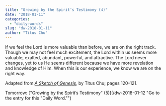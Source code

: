 ```yaml
---
title: "Growing by the Spirit’s Testimony (4)"
date: "2018-01-11"
categories: 
  - "daily-words"
slug: "dw-2018-01-11"
author: "Titus Chu"
---
```


If we feel the Lord is more valuable than before, we are on the right track. Though we may not feel much excitement, the Lord within us seems more valuable, exalted, abundant, powerful, and attractive. The Lord never changes, yet to us He seems different because we have more revelation and knowledge of Him. When this is our experience, we know we are on the right way.

Adapted from _[A Sketch of Genesis](/book-gen-sketch "Go to the listing for this book."),_ by Titus Chu; pages 120-121.

Tomorrow: ["Growing by the Spirit’s Testimony" (5)](/dw-2018-01-12 "Go to the entry for this "Daily Word."")
